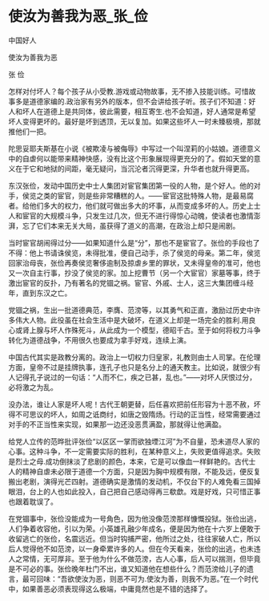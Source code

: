 # 使汝为善我为恶_张_俭

中国好人

使汝为善我为恶

张 俭

怎样对付坏人？每个孩子从小受教.游戏或动物故事，无不掺入技能训练。可惜故事多是道德家编的.政治家有另外的版本，但不会讲给孩子听。孩子们不知道：好人和坏人在道德上是共同体，彼此需要，相互寄生.也不会知道，好人通常是希望坏人变得更坏的。最好是坏到透顶，无以复加。如果这些坏人一时未臻极境，那就推他们一把。

陀思妥耶夫斯基在小说《被欺凌与被侮辱》中写过一个叫涅莉的小姑娘。道德意义中的自虐何以能带来精神快感，没有比这个形象展现得更充分的了。假如天堂的意义在于它和地狱的间距，毫无疑问，当沉沦者沉得更深，升华者也就升得更高。

东汉张俭，发动中国历史中士人集团对宦官集团第一役的人物，是个好人。他的对手，侯览之类的宦官，则是些非常糟糕的人。——宦官这批特殊人物，是最易腐者。给他们多大的权力，他们就可做出多大的坏事，从而变成多坏的人。历史上士人和宦官的大规模斗争，只发生过几次，但无不进行得惊心动魄，使读者也激情澎湃，忘了它们本来无关大局，虽获得了道义的高潮，在政治上却只是闹剧。

当时宦官胡闹得过分——如果知道什么是“分”，那也不是宦官了。张俭的手段也了不得：他上书请诛侯览，未得批准，便自己动手，杀了侯览的母亲。第二年，侯览回家治母丧，张俭再奏侯览奢侈逾制及掠虐乡里的罪状，又未得皇帝的准可，他也又一次自主行事，抄没了侯览的家。加上挖曹节（另一个大宦官）家墓等事，终于激出宦官的反扑，乃有著名的党锢之祸。宦官、外戚、士人，这三大集团缠斗经年，直到东汉之亡。

党锢之祸，生出一批道德典范，李膺、范滂等，以其勇气和正直，激励过历史中许多伟大人物。此役虽在社会生活中是大破坏，在道义上却是一场完全的胜利.用良心或肾上腺与坏人作殊死斗，从此成为一个模型，德昭千古。至于如何将权力斗争转化为道德战争，不用很久也要成为拿手好戏，连续上演。

中国古代其实是政教分离的。政治上一切权力归皇家，礼教则由士人司掌。在伦理方面，皇帝不过是挂牌执事，连孔子也只是名分上的通天教主。比如说，就很少有人记得孔子说过的一句话：“人而不仁，疾之已甚，乱也。”——对坏人厌恨过分，必将激之为乱。

没办法，谁让人家是坏人呢！古代王朝更替，后任喜欢把前任形容为十恶不赦，坏得不可思议的坏人，如周之诋商纣，如唐之毁隋炀。行动的正当性，经常需要通过对手的不正当性来实现，如果那一边还没恶贯满盈，那就得让他满盈。

给党人立传的范晔批评张俭“以区区一掌而欲独堙江河”为不自量，恐未道尽人家的心事。这种斗争，不一定需要实际的胜利，在某种意义上，失败更值得追求。失败是烈士之母.成功倒抹淡了悲剧的颜色，本来，它是可以像血一样鲜艳的。古代士人的精神自虐未必限于道德一个方面，只是因为胸中规模有限，不能及远，便反复搬出老剧，演得光芒四射。道德确实是激情的发动机，不仅台下的人难免看三国掉眼泪，台上的人也如此投入，自己把自己感动得再三欷歔。戏是好戏，只可惜正事也跟着耽误了。

在党锢事中，张俭没能成为一号角色，因为他没像范滂那样慷慨投狱。张俭出逃，人们争着收容他，引以为荣。小英雄孔融少年成名，便是因为他在十六岁上便敢于收留逃亡的张俭，名震远近。但当时钩捕严密，他所过之处，往往家破人亡，所以后人觉得他不如范滂，以一身牵累许多的人。但在今天看来，张俭的出逃，也未违人之常情，无可厚非。至于他为什么不做范滂，古人心事，后人可以揣测，但毕竟是不可必的事。张俭晚年杜门不出，谁又知道他在想些什么？而范滂给儿子的遗言，最可回味：“吾欲使汝为恶，则恶不可为.使汝为善，则我不为恶。”在一个时代中，如果善恶必须表现得这么极端，中庸竟然也是不错的选择了。
